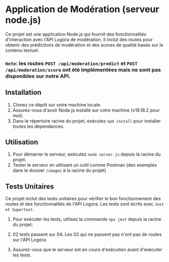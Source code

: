 # Application de Modération (serveur node.js)

Ce projet est une application Node.js qui fournit des fonctionnalités d'interaction avec l'API Logora de modération. Il inclut des routes pour obtenir des prédictions de modération et des scores de qualité basés sur le contenu textuel.

### `Note`: les routes `POST /api/moderation/predict` et `POST /api/moderation/score` ont été implémentées mais ne sont pas disponibles sur notre API.

## Installation

1. Clonez ce dépôt sur votre machine locale.
2. Assurez-vous d'avoir Node.js installé sur votre machine (v18.18.2 pour moi).
3. Dans le répertoire racine du projet, exécutez `npm install` pour installer toutes les dépendances.

## Utilisation

1. Pour démarrer le serveur, exécutez `node server.js` depuis la racine du projet.
2. Tester le serveur en utilisant un outil comme Postman (des exemples dans le dossier `/images` à la racine du projet)

## Tests Unitaires

Ce projet inclut des tests unitaires pour vérifier le bon fonctionnement des routes et des fonctionnalités de l'API Logora. Les tests sont écrits avec `Jest et Supertest`.

1. Pour exécuter les tests, utilisez la commande `npx jest` depuis la racine du projet:
2. 02 tests passent sur 04. Les 02 qui ne passent pas n'ont pas de routes sur l'API Logora

3. Assurez-vous que le serveur est en cours d'exécution avant d'exécuter les tests.
